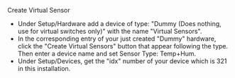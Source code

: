 Create Virtual Sensor
* Under Setup/Hardware add a device of type: "Dummy (Does nothing, use for virtual switches only)" with the name "Virtual Sensors".
* In the corresponding entry of your just created "Dummy" hardware, click the "Create Virtual Sensors" button that appear following the type. Then enter a device name and set Sensor Type: Temp+Hum.
* Under Setup/Devices, get the "idx" number of your device which is 321 in this installation.
